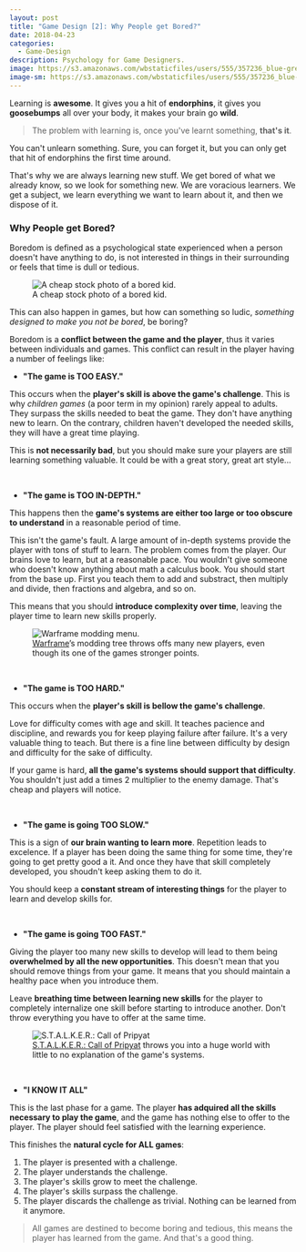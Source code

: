 ```yaml
---
layout: post
title: "Game Design [2]: Why People get Bored?"
date: 2018-04-23
categories:
  - Game-Design
description: Psychology for Game Designers.
image: https://s3.amazonaws.com/wbstaticfiles/users/555/357236_blue-grey-city-sky.jpg
image-sm: https://s3.amazonaws.com/wbstaticfiles/users/555/357236_blue-grey-city-sky.jpg
---
```


Learning is **awesome**. It gives you a hit of **endorphins**, it gives you **goosebumps** all over your body, it makes your brain go **wild**.

> The problem with learning is, once you've learnt something, **that's it**.

You can't unlearn something. Sure, you can forget it, but you can only get that hit of endorphins the first time around.

That's why we are always learning new stuff. We get bored of what we already know, so we look for something new. We are voracious learners. We get a subject, we learn everything we want to learn about it, and then we dispose of it.

### Why People get Bored?

Boredom is defined as a psychological state experienced when a person doesn't have anything to do, is not interested in things in their surrounding or feels that time is dull or tedious.

<figure>
  <img src="http://wp.production.patheos.com/blogs/betweentheshadows/files/2014/11/boring.jpg" alt="A cheap stock photo of a bored kid."/>
  <figcaption>A cheap stock photo of a bored kid.</figcaption>
</figure>

This can also happen in games, but how can something so ludic, *something designed to make you not be bored*, be boring?

Boredom is a **conflict between the game and the player**, thus it varies between individuals and games. This conflict can result in the player having a number of feelings like:

* **"The game is TOO EASY."**

This occurs when the **player's skill is above the game's challenge**.
This is why *children games* (a poor term in my opinion) rarely appeal to adults. They surpass the skills needed to beat the game. They don't have anything new to learn. On the contrary, children haven't developed the needed skills, they will have a great time playing.

This is **not necessarily bad**, but you should make sure your players are still learning something valuable. It could be with a great story, great art style...

<br>

* **"The game is TOO IN-DEPTH."**

This happens then the **game's systems are either too large or too obscure to understand** in a reasonable period of time.

This isn't the game's fault. A large amount of in-depth systems provide the player with tons of stuff to learn. The problem comes from the player. Our brains love to learn, but at a reasonable pace.
You wouldn't give someone who doesn't know anything about math a calculus book. You should start from the base up. First you teach them to add and substract, then multiply and divide, then fractions and algebra, and so on.

This means that you should **introduce complexity over time**, leaving the player time to learn new skills properly.

<figure>
  <img src="http://www.mobygames.com/images/shots/l/762577-warframe-windows-screenshot-the-modding-menu-you-can-transmute.png" alt="Warframe modding menu."/>
  <figcaption><a href="https://www.warframe.com">Warframe</a>’s modding tree throws offs many new players, even though its one of the games stronger points.</figcaption>
</figure>

<br>

* **"The game is TOO HARD."**

This occurs when the **player's skill is bellow the game's challenge**.

Love for difficulty comes with age and skill. It teaches pacience and discipline, and rewards you for keep playing failure after failure. It's a very valuable thing to teach. But there is a fine line between difficulty by design and difficulty for the sake of difficulty.

If your game is hard, **all the game's systems should support that difficulty**. You shouldn't just add a times 2 multiplier to the enemy damage. That's cheap and players will notice.

<br>

* **"The game is going TOO SLOW."**

This is a sign of **our brain wanting to learn more**.
Repetition leads to excelence. If a player has been doing the same thing for some time, they're going to get pretty good a it. And once they have that skill completely developed, you shoudn't keep asking them to do it.

You should keep a **constant stream of interesting things** for the player to learn and develop skills for.

<br>

* **"The game is going TOO FAST."**

Giving the player too many new skills to develop will lead to them being **overwhelmed by all the new opportunities**.
This doesn't mean that you should remove things from your game. It means that you should maintain a healthy pace when you introduce them.

Leave **breathing time between learning new skills** for the player to completely internalize one skill before starting to introduce another. Don't throw everything you have to offer at the same time.

<figure>
  <img src="https://i.ytimg.com/vi/U8cB8B_jCX8/maxresdefault.jpg" alt="S.T.A.L.K.E.R.: Call of Pripyat"/>
  <figcaption><a href="http://store.steampowered.com/app/41700/STALKER_Call_of_Pripyat/">S.T.A.L.K.E.R.: Call of Pripyat</a> throws you into a huge world with little to no explanation of the game's systems.</figcaption>
</figure>



<br>

* **"I KNOW IT ALL"**

This is the last phase for a game. The player **has adquired all the skills necessary to play the game**, and the game has nothing else to offer to the player. The player should feel satisfied with the learning experience.

This finishes the **natural cycle for ALL games**:

1. The player is presented with a challenge.
2. The player understands the challenge.
3. The player's skills grow to meet the challenge.
4. The player's skills surpass the challenge.
5. The player discards the challenge as trivial. Nothing can be learned from it anymore.

> All games are destined to become boring and tedious, this means the player has learned from the game. And that's a good thing.
